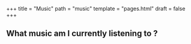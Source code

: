 +++
title = "Music"
path = "music"
template = "pages.html"
draft = false
+++


## What music am I currently listening to ?
